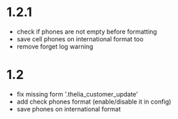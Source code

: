 # 1.2.1
- check if phones are not empty before formatting 
- save cell phones on international format too
- remove forget log warning

# 1.2
- fix missing form '.thelia_customer_update'
- add check phones format (enable/disable it in config)
- save phones on international format